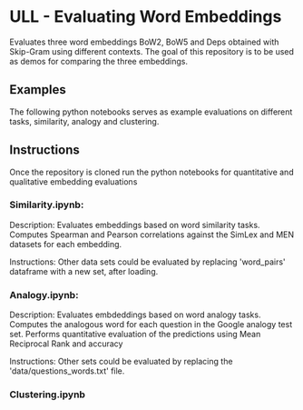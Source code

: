 # ULL - Evaluating Word Embeddings

Evaluates three word embeddings BoW2, BoW5 and Deps obtained with Skip-Gram using different contexts. The goal of this repository is to be used as demos for comparing the three embeddings.

## Examples

The following python notebooks serves as example evaluations on different tasks, similarity, analogy and clustering. 

## Instructions

Once the repository is cloned run the python notebooks for quantitative and qualitative embedding evaluations


### Similarity.ipynb: 

Description:
Evaluates embeddings based on word similarity tasks. 
Computes Spearman and Pearson correlations against the SimLex and MEN datasets for each embedding.

Instructions: Other data sets could be evaluated by replacing 'word_pairs' dataframe with a new set, after loading.

### Analogy.ipynb: 

Description:
Evaluates embdeddings based on word analogy tasks.
Computes the analogous word for each question in the Google analogy test set. 
Performs quantitative evaluation of the predictions using Mean Reciprocal Rank and accuracy

Instructions: Other sets could be evaluated by replacing the 'data/questions_words.txt' file.

### Clustering.ipynb


